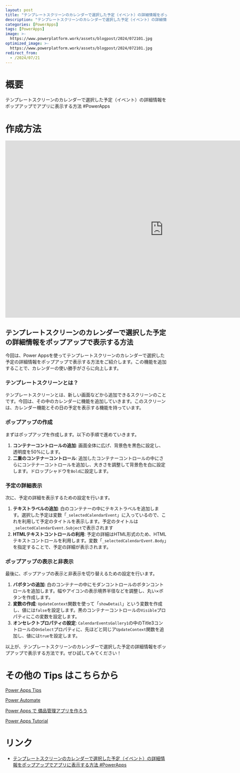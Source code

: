 ```yaml
---
layout: post
title: "テンプレートスクリーンのカレンダーで選択した予定（イベント）の詳細情報をポップアップでアプリに表示する方法 #PowerApps"
description: "テンプレートスクリーンのカレンダーで選択した予定（イベント）の詳細情報をポップアップでアプリに表示する方法 #PowerAppsを動画で分かりやすく解説"
categories: [PowerApps]
tags: [PowerApps]
image: >-
  https://www.powerplatform.work/assets/blogpost/2024/072101.jpg
optimized_image: >-
  https://www.powerplatform.work/assets/blogpost/2024/072101.jpg
redirect_from:
  - /2024/07/21
---
```



#  概要

テンプレートスクリーンのカレンダーで選択した予定（イベント）の詳細情報をポップアップでアプリに表示する方法 #PowerApps


# 作成方法

<iframe width="983" height="553" src="https://www.youtube.com/embed/T3zvT1lgh0M" title="YouTube video player" frameborder="0" allow="accelerometer; autoplay; clipboard-write; encrypted-media; gyroscope; picture-in-picture" allowfullscreen></iframe>

## テンプレートスクリーンのカレンダーで選択した予定の詳細情報をポップアップで表示する方法

今回は、Power Appsを使ってテンプレートスクリーンのカレンダーで選択した予定の詳細情報をポップアップで表示する方法をご紹介します。この機能を追加することで、カレンダーの使い勝手がさらに向上します。

### テンプレートスクリーンとは？

テンプレートスクリーンとは、新しい画面などから追加できるスクリーンのことです。今回は、その中のカレンダーに機能を追加していきます。このスクリーンは、カレンダー機能とその日の予定を表示する機能を持っています。

### ポップアップの作成

まずはポップアップを作成します。以下の手順で進めていきます。

1. **コンテナーコントロールの追加**: 画面全体に広げ、背景色を黒色に設定し、透明度を50%にします。
2. **二重のコンテナーコントロール**: 追加したコンテナーコントロールの中にさらにコンテナーコントロールを追加し、大きさを調整して背景色を白に設定します。ドロップシャドウを`Bold`に設定します。

### 予定の詳細表示

次に、予定の詳細を表示するための設定を行います。

1. **テキストラベルの追加**: 白のコンテナーの中にテキストラベルを追加します。選択した予定は変数「`_selectedCalendarEvent`」に入っているので、これを利用して予定のタイトルを表示します。予定のタイトルは `_selectedCalendarEvent.Subject`で表示されます
2. **HTMLテキストコントロールの利用**: 予定の詳細はHTML形式のため、HTMLテキストコントロールを利用します。変数「`_selectedCalendarEvent.Body`」を指定することで、予定の詳細が表示されます。

### ポップアップの表示と非表示

最後に、ポップアップの表示と非表示を切り替えるための設定を行います。

1. **バボタンの追加**: 白のコンテナーの中にモダンコントロールのボタンコントロールを追加します。幅やアイコンの表示境界半径などを調整し、丸い×ボタンを作成します。
2. **変数の作成**: `UpdateContext`関数を使って「`showDetail`」という変数を作成し、値には`false`を設定します。黒のコンテナーコントロールの`Visible`プロパティにこの変数を設定します。
3. **オンセレクトプロパティの設定**: `CalendarEventsGallery1`の中のTitle3コントロールの`OnSelect`プロパティに、先ほどと同じア`UpdateContext`関数を追加し、値には`true`を設定します。


以上が、テンプレートスクリーンのカレンダーで選択した予定の詳細情報をポップアップで表示する方法です。ぜひ試してみてください！



# その他の Tips はこちらから

[Power Apps Tips](https://www.youtube.com/watch?v=VrAQf3JQ7yM&list=PLVhFi1fb3DqakSLVMn22DDcySXh9jtzi- )


[Power Automate](https://www.youtube.com/watch?v=-YnJYT0ASEM&list=PLVhFi1fb3Dqbzic6GieqnLFgD3aTj-eHA)


[Power Apps で 備品管理アプリを作ろう](https://www.youtube.com/playlist?list=PLVhFi1fb3DqZM3HKb8Hea6XEL96990Fyn)


[Power Apps Tutorial](https://www.youtube.com/playlist?list=PLVhFi1fb3DqalxpL974VvAJvV4iWoSbe_)


# リンク


- [テンプレートスクリーンのカレンダーで選択した予定（イベント）の詳細情報をポップアップでアプリに表示する方法 #PowerApps](https://www.youtube.com/watch?v=T3zvT1lgh0M)

